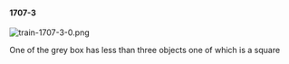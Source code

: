 #### 1707-3
![train-1707-3-0.png](https://github.com/lil-lab/nlvr/raw/master/nlvr/train/images/1/train-1707-3-0.png "train-1707-3-0.png")

One of the grey box has less than three objects one of which is a square